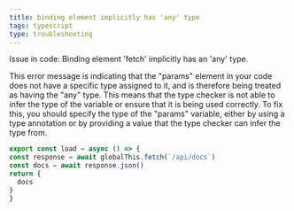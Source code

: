 ```yaml
---
title: binding element implicitly has 'any' type
tags: typescript
type: troubleshooting
---
```


Issue in code:
Binding element 'fetch' implicitly has an 'any' type.

This error message is indicating that the "params" element in your code does not have a specific type assigned to it, and is therefore being treated as having the "any" type. This means that the type checker is not able to infer the type of the variable or ensure that it is being used correctly. To fix this, you should specify the type of the "params" variable, either by using a type annotation or by providing a value that the type checker can infer the type from.


```javascript
export const load = async () => {  
const response = await globalThis.fetch(`/api/docs`)  
const docs = await response.json()  
return {  
  docs  
}  
}  
```
